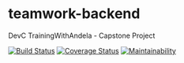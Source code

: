 # teamwork-backend
DevC TrainingWithAndela - Capstone Project

[![Build Status](https://travis-ci.com/francisetim/teamwork-backend.png?branch=ch-setup-travis-ci-25)](https://travis-ci.com/francisetim/teamwork-backend)        [![Coverage Status](https://coveralls.io/repos/github/francisetim/teamwork-backend/badge.png?branch=ch-coveralls-badge-26)](https://coveralls.io/github/francisetim/teamwork-backend?branch=ch-coveralls-badge-26)    [![Maintainability](https://api.codeclimate.com/v1/badges/074ebe197b4532fc16df/maintainability)](https://codeclimate.com/github/francisetim/teamwork-backend/maintainability)
